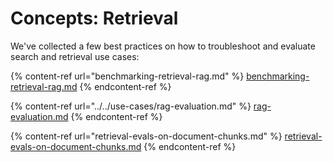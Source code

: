 # Concepts: Retrieval

We've collected a few best practices on how to troubleshoot and evaluate search and retrieval use cases:

{% content-ref url="benchmarking-retrieval-rag.md" %}
[benchmarking-retrieval-rag.md](benchmarking-retrieval-rag.md)
{% endcontent-ref %}

{% content-ref url="../../use-cases/rag-evaluation.md" %}
[rag-evaluation.md](../../use-cases/rag-evaluation.md)
{% endcontent-ref %}

{% content-ref url="retrieval-evals-on-document-chunks.md" %}
[retrieval-evals-on-document-chunks.md](retrieval-evals-on-document-chunks.md)
{% endcontent-ref %}
